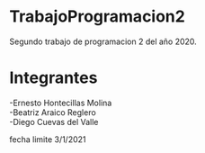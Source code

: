 # TrabajoProgramacion2
Segundo trabajo de programacion 2 del año 2020.
# Integrantes
  -Ernesto Hontecillas Molina </br>
  -Beatriz Araico Reglero </br>
  -Diego Cuevas del Valle </br>

fecha limite 3/1/2021
